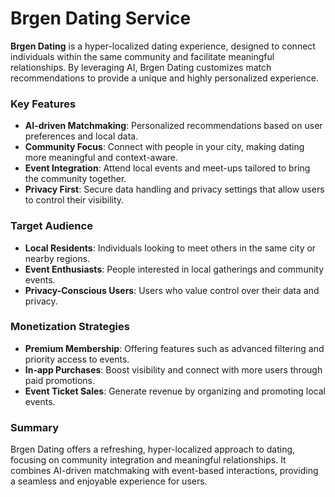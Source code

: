 # Brgen Dating Service

**Brgen Dating** is a hyper-localized dating experience,
designed to connect individuals within the same community and facilitate meaningful relationships. By leveraging AI,
Brgen Dating customizes match recommendations to provide a unique and highly personalized experience.

### Key Features

- **AI-driven Matchmaking**: Personalized recommendations based on user preferences and local data.
- **Community Focus**: Connect with people in your city, making dating more meaningful and context-aware.
- **Event Integration**: Attend local events and meet-ups tailored to bring the community together.
- **Privacy First**: Secure data handling and privacy settings that allow users to control their visibility.

### Target Audience

- **Local Residents**: Individuals looking to meet others in the same city or nearby regions.
- **Event Enthusiasts**: People interested in local gatherings and community events.
- **Privacy-Conscious Users**: Users who value control over their data and privacy.

### Monetization Strategies

- **Premium Membership**: Offering features such as advanced filtering and priority access to events.
- **In-app Purchases**: Boost visibility and connect with more users through paid promotions.
- **Event Ticket Sales**: Generate revenue by organizing and promoting local events.

### Summary

Brgen Dating offers a refreshing,
hyper-localized approach to dating,
focusing on community integration and meaningful relationships. It combines AI-driven matchmaking with event-based interactions,
providing a seamless and enjoyable experience for users.